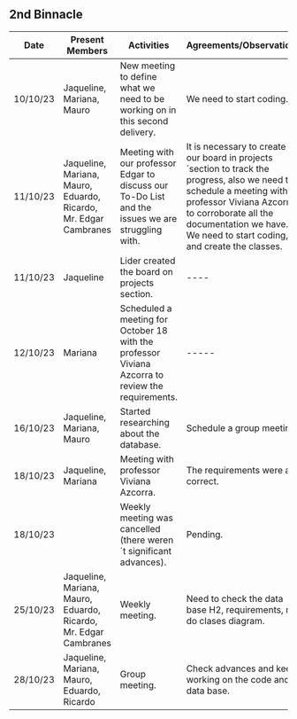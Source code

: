 ## 2nd Binnacle
|   Date   | Present Members|                                       Activities                                                   |               Agreements/Observations                                   |
|----------|----------------|----------------------------------------------------------------------------------------------------|-------------------------------------------------------------------------|
| 10/10/23  |Jaqueline, Mariana, Mauro| New meeting to define what we need to be working on in this second delivery. | We need to start coding.|                       
| 11/10/23  |Jaqueline, Mariana, Mauro, Eduardo, Ricardo, Mr. Edgar Cambranes| Meeting with our professor Edgar to discuss our To-Do List and the issues we are struggling with. | It is necessary to create our board in projects´section to track the progress, also we need to schedule a meeting with professor Viviana Azcorra to corroborate all the documentation we have. We need to start coding, and create the classes. |                         
| 11/10/23  |Jaqueline | Lider created the board on projects section.| ----|
| 12/10/23  |Mariana   | Scheduled a meeting for October 18 with the professor Viviana Azcorra to review the requirements.|-----|
| 16/10/23  |Jaqueline, Mariana, Mauro| Started researching about the database. | Schedule a group meeting.|
| 18/10/23  |Jaqueline, Mariana| Meeting with professor Viviana Azcorra.| The requirements were all correct.|
| 18/10/23  ||Weekly meeting was cancelled (there weren´t significant advances).| Pending.|
| 25/10/23  |Jaqueline, Mariana, Mauro, Eduardo, Ricardo, Mr. Edgar Cambranes|Weekly meeting.| Need to check the data base H2, requirements, re-do clases diagram.|
| 28/10/23  |Jaqueline, Mariana, Mauro, Eduardo, Ricardo| Group meeting.| Check advances and keep working on the code and data base.|
